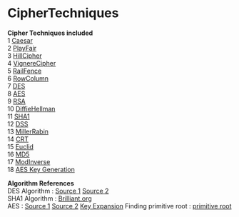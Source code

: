 # CipherTechniques
<!---Click here to view the different files : [Cipher files](/src/main/java/com/cipher/ciphertechniques)    -->

**Cipher Techniques included**  
1 [Caesar](src/main/java/com/cipher/ciphertechniques/Caesar.java)   
2 [PlayFair](src/main/java/com/cipher/ciphertechniques/PlayFair.java)  
3 [HillCipher](src/main/java/com/cipher/ciphertechniques/HillCipher.java)  
4 [VignereCipher](src/main/java/com/cipher/ciphertechniques/VignereCipher.java)   
5 [RailFence](src/main/java/com/cipher/ciphertechniques/RailFence.java)   
6 [RowColumn](src/main/java/com/cipher/ciphertechniques/RowColumn.java)   
7 [DES](src/main/java/com/cipher/ciphertechniques/DES.java)   
8 [AES](src/main/java/com/cipher/ciphertechniques/AES)   
9 [RSA](src/main/java/com/cipher/ciphertechniques/RSA.java)   
10 [DiffieHellman](src/main/java/com/cipher/ciphertechniques/DiffieHellman.java)   
11 [SHA1](src/main/java/com/cipher/ciphertechniques/sha1.java)  
12 [DSS](src/main/java/com/cipher/ciphertechniques/DSS.java)   
13 [MillerRabin](src/main/java/com/cipher/ciphertechniques/MillerRabin.java)   
14 [CRT](src/main/java/com/cipher/ciphertechniques/CRT.java)   
15 [Euclid](src/main/java/com/cipher/ciphertechniques/Euclid.java)   
16 [MD5](src/main/java/com/cipher/ciphertechniques/md5.java)   
17 [ModInverse](src/main/java/com/cipher/ciphertechniques/ModInverse.java)  
18 [AES Key Generation](src/main/java/com/cipher/ciphertechniques/AESKeyGen.java)   

**Algorithm References**   
DES Algorithm : [Source 1](http://page.math.tu-berlin.de/~kant/teaching/hess/krypto-ws2006/des.htm)
[Source 2](https://www.tutorialspoint.com/cryptography/data_encryption_standard.htm)   
SHA1 Algorithm : [Brilliant.org](https://brilliant.org/wiki/secure-hashing-algorithms/)  
AES : [Source 1](https://www.tutorialspoint.com/cryptography/advanced_encryption_standard.htm)
[Source 2](https://www.educative.io/edpresso/what-is-the-aes-algorithm)
[Key Expansion](Algorithms/AESKeyGen.md) 
Finding primitive root : [primitive root](https://cp-algorithms.com/algebra/primitive-root.html)    

